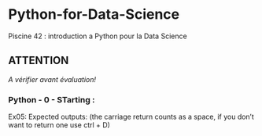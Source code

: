 # Python-for-Data-Science
Piscine 42 : introduction a Python pour la Data Science

## ATTENTION

*A vérifier avant évaluation!*

### Python - 0 - STarting :

Ex05: Expected outputs: (the carriage return counts as a space, if you don’t want to return one use ctrl + D)


